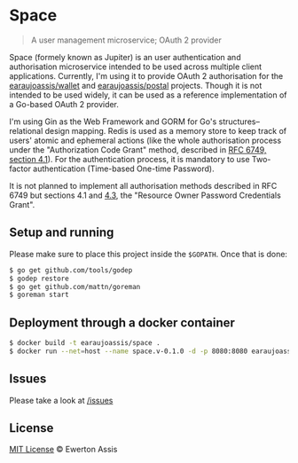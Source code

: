 # Space

> A user management microservice; OAuth 2 provider

Space (formely known as Jupiter) is an user authentication and authorisation
microservice intended to be used across multiple client applications. Currently,
I'm using it to provide OAuth 2 authorisation for the [earaujoassis/wallet](https://github.com/earaujoassis/wallet)
and [earaujoassis/postal](https://github.com/earaujoassis/postal) projects.
Though it is not intended to be used widely, it can be used as a reference implementation
of a Go-based OAuth 2 provider.

I'm using Gin as the Web Framework and GORM for Go's structures&ndash;relational
design mapping. Redis is used as a memory store to keep track of users' atomic and
ephemeral actions (like the whole authorisation process under the "Authorization Code Grant"
method, described in [RFC 6749, section 4.1](https://tools.ietf.org/html/rfc6749#section-4.1)).
For the authentication process, it is mandatory to use Two-factor authentication (Time-based One-time Password).

It is not planned to implement all authorisation methods described in RFC 6749
but sections 4.1 and [4.3](https://tools.ietf.org/html/rfc6749#section-4.3),
the "Resource Owner Password Credentials Grant".

## Setup and running

Please make sure to place this project inside the `$GOPATH`. Once that is done:

```sh
$ go get github.com/tools/godep
$ godep restore
$ go get github.com/mattn/goreman
$ goreman start
```

## Deployment through a docker container

```sh
$ docker build -t earaujoassis/space .
$ docker run --net=host --name space.v-0.1.0 -d -p 8080:8080 earaujoassis/space
```

## Issues

Please take a look at [/issues](https://github.com/earaujoassis/space/issues)

## License

[MIT License](http://earaujoassis.mit-license.org/) &copy; Ewerton Assis
